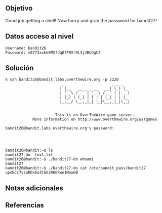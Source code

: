 ## Objetivo
Good job getting a shell! Now hurry and grab the password for bandit27!
## Datos  acceso al nivel
```
Username: bandit26
Password: s0773xxkk0MXfdqOfPRVr9L3jJBUOgCZ
```
## Solución
```
% ssh bandit26@bandit.labs.overthewire.org -p 2220       
                         _                     _ _ _   
                        | |__   __ _ _ __   __| (_) |_ 
                        | '_ \ / _` | '_ \ / _` | | __|
                        | |_) | (_| | | | | (_| | | |_ 
                        |_.__/ \__,_|_| |_|\__,_|_|\__|
                                                       

                      This is an OverTheWire game server. 
            More information on http://www.overthewire.org/wargames

bandit26@bandit.labs.overthewire.org's password: 




bandit26@bandit:~$ ls
bandit27-do  text.txt
bandit26@bandit:~$ ./bandit27-do whoami
bandit27
bandit26@bandit:~$ ./bandit27-do cat /etc/bandit_pass/bandit27
upsNCc7vzaRDx6oZC6GiR6ERwe1MowGB
```
## Notas adicionales
## Referencias